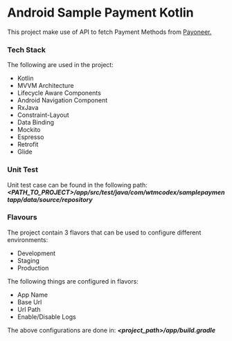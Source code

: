 # Android Sample Payment Kotlin
This project make use of API to fetch Payment Methods from  [Payoneer.](https://raw.githubusercontent.com/optile/checkout-android/develop/shared-test/lists/listresult.json)

### Tech Stack
The following are used in the project:
-  Kotlin
-  MVVM Architecture
-  Lifecycle Aware Components
-  Android Navigation Component
-  RxJava
-  Constraint-Layout
-  Data Binding
-  Mockito
-  Espresso
-  Retrofit
-  Glide

### Unit Test
Unit test case can be found in the following path:
**_<PATH_TO_PROJECT>/app/src/test/java/com/wtmcodex/samplepaymentapp/data/source/repository_**

### Flavours
The project contain 3 flavors that can be used to configure different environments:
- Development
- Staging
- Production

The following things are configured in flavors:
- App Name
- Base Url
- Url Path
- Enable/Disable Logs

The above configurations are done in:
**_<project_path>/app/build.gradle_**


